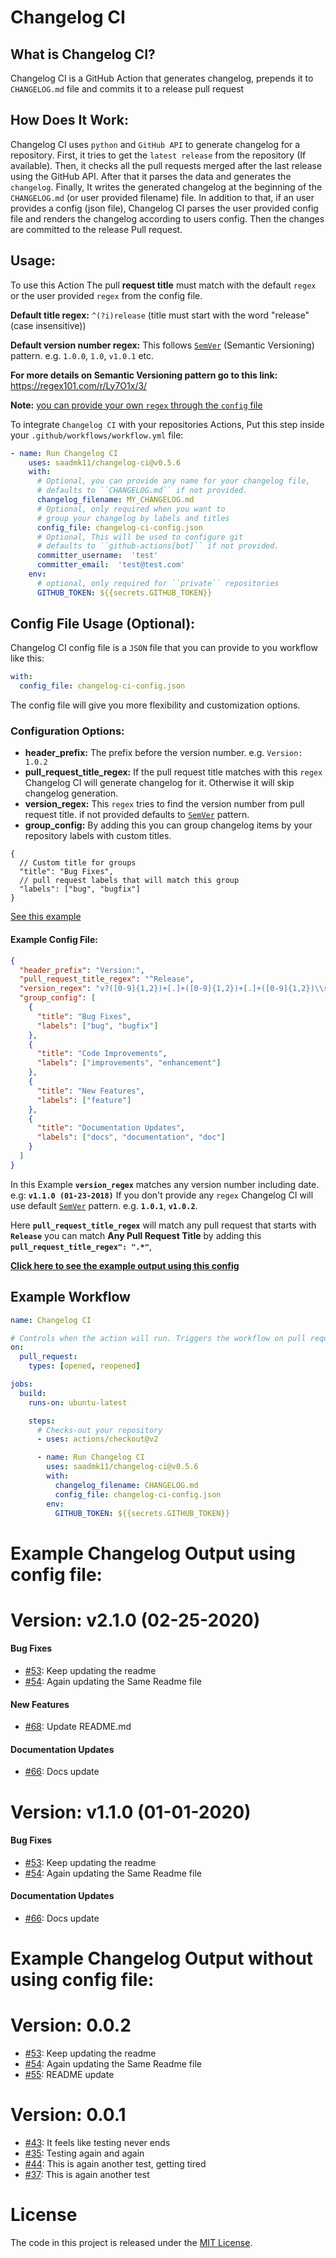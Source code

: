 # Changelog CI


## What is Changelog CI?

Changelog CI is a GitHub Action that generates changelog,
prepends it to ``CHANGELOG.md`` file and commits it to a release pull request


## How Does It Work:

Changelog CI uses ``python`` and ``GitHub API`` to generate changelog for a repository.
First, it tries to get the ``latest release`` from the repository (If available).
Then, it checks all the pull requests merged after the last release using the GitHub API.
After that it parses the data and generates the ``changelog``. Finally,
It writes the generated changelog at the beginning of the ``CHANGELOG.md`` (or user provided filename) file.
In addition to that, if an user provides a config (json file), Changelog CI parses the user provided config file
and renders the changelog according to users config. Then the changes are committed to the release Pull request.


## Usage:

To use this Action The pull **request title** must match with the default ``regex``
or the user provided ``regex`` from the config file.

**Default title regex:** ``^(?i)release`` (title must start with the word "release" (case insensitive))

**Default version number regex:** This follows [``SemVer``](https://regex101.com/r/Ly7O1x/3/) (Semantic Versioning) pattern.
e.g. ``1.0.0``, ``1.0``, ``v1.0.1`` etc.

**For more details on Semantic Versioning pattern go to this link:** https://regex101.com/r/Ly7O1x/3/

**Note:** [you can provide your own ``regex`` through the ``config`` file](#config-file-usage-optional)

To integrate ``Changelog CI`` with your repositories Actions,
Put this step inside your ``.github/workflows/workflow.yml`` file:

```yaml
- name: Run Changelog CI
    uses: saadmk11/changelog-ci@v0.5.6
    with:
      # Optional, you can provide any name for your changelog file,
      # defaults to ``CHANGELOG.md`` if not provided.
      changelog_filename: MY_CHANGELOG.md
      # Optional, only required when you want to
      # group your changelog by labels and titles
      config_file: changelog-ci-config.json
      # Optional, This will be used to configure git
      # defaults to ``github-actions[bot]`` if not provided.
      committer_username:  'test'
      committer_email:  'test@test.com'
    env:
      # optional, only required for ``private`` repositories
      GITHUB_TOKEN: ${{secrets.GITHUB_TOKEN}}
```


## Config File Usage (Optional):

Changelog CI config file is a ``JSON`` file that you can provide to you workflow like this:

```yaml
with:
  config_file: changelog-ci-config.json
```

The config file will give you more flexibility and customization options.

### Configuration Options:

* **header_prefix:** The prefix before the version number. e.g. ``Version: 1.0.2``
* **pull_request_title_regex:** If the pull request title matches with this ``regex`` Changelog CI will generate changelog for it.
Otherwise it will skip changelog generation.
* **version_regex:** This ``regex`` tries to find the version number from pull request title.
if not provided defaults to [``SemVer``](https://regex101.com/r/Ly7O1x/3/) pattern.
* **group_config:** By adding this you can group changelog items by your repository labels with custom titles.
```
{
  // Custom title for groups
  "title": "Bug Fixes",
  // pull request labels that will match this group
  "labels": ["bug", "bugfix"]
}
```
[See this example](#example-changelog-output-using-config-file)

#### Example Config File:

```json
{
  "header_prefix": "Version:",
  "pull_request_title_regex": "^Release",
  "version_regex": "v?([0-9]{1,2})+[.]+([0-9]{1,2})+[.]+([0-9]{1,2})\\s\\(\\d{1,2}-\\d{1,2}-\\d{4}\\)",
  "group_config": [
    {
      "title": "Bug Fixes",
      "labels": ["bug", "bugfix"]
    },
    {
      "title": "Code Improvements",
      "labels": ["improvements", "enhancement"]
    },
    {
      "title": "New Features",
      "labels": ["feature"]
    },
    {
      "title": "Documentation Updates",
      "labels": ["docs", "documentation", "doc"]
    }
  ]
}
```

In this Example **``version_regex``** matches any version number including date. e.g: **``v1.1.0 (01-23-2018)``**
If you don't provide any ``regex`` Changelog CI will use default 
[``SemVer``](https://regex101.com/r/Ly7O1x/3/) pattern. e.g. **``1.0.1``**, **``v1.0.2``**.

Here **``pull_request_title_regex``** will match any pull request that starts with **``Release``**
you can match **Any Pull Request Title** by adding this **``pull_request_title_regex": ".*"``**,

**[Click here to see the example output using this config](#example-changelog-output-using-config-file)**


## Example Workflow

```yaml
name: Changelog CI

# Controls when the action will run. Triggers the workflow on pull request
on:
  pull_request:
    types: [opened, reopened]

jobs:
  build:
    runs-on: ubuntu-latest

    steps:
      # Checks-out your repository
      - uses: actions/checkout@v2

      - name: Run Changelog CI
        uses: saadmk11/changelog-ci@v0.5.6
        with:
          changelog_filename: CHANGELOG.md
          config_file: changelog-ci-config.json
        env:
          GITHUB_TOKEN: ${{secrets.GITHUB_TOKEN}}
```


# Example Changelog Output using config file:

Version: v2.1.0 (02-25-2020)
============================

#### Bug Fixes

* [#53](https://github.com/test/test/pull/57): Keep updating the readme
* [#54](https://github.com/test/test/pull/56): Again updating the Same Readme file

#### New Features

* [#68](https://github.com/test/test/pull/68): Update README.md

#### Documentation Updates

* [#66](https://github.com/test/test/pull/66): Docs update


Version: v1.1.0 (01-01-2020)
============================

#### Bug Fixes

* [#53](https://github.com/test/test/pull/57): Keep updating the readme
* [#54](https://github.com/test/test/pull/56): Again updating the Same Readme file

#### Documentation Updates

* [#66](https://github.com/test/test/pull/66): Docs update


# Example Changelog Output without using config file:

Version: 0.0.2
==============

* [#53](https://github.com/test/test/pull/57): Keep updating the readme
* [#54](https://github.com/test/test/pull/56): Again updating the Same Readme file
* [#55](https://github.com/test/test/pull/55): README update


Version: 0.0.1
==============

* [#43](https://github.com/test/test/pull/43): It feels like testing never ends
* [#35](https://github.com/test/test/pull/35): Testing again and again
* [#44](https://github.com/test/test/pull/44): This is again another test, getting tired
* [#37](https://github.com/test/test/pull/37): This is again another test


# License

The code in this project is released under the [MIT License](LICENSE).
